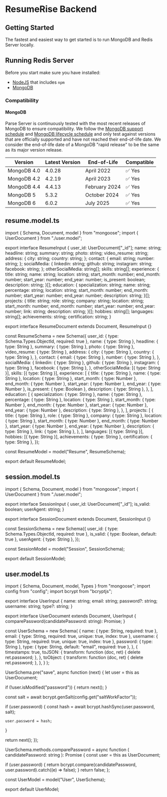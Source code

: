 # ResumeRise Backend

## Getting Started

The fastest and easiest way to get started is to run MongoDB and Redis Server locally.

## Running Redis Server

Before you start make sure you have installed:

- [NodeJS](https://www.npmjs.com/) that includes `npm`
- [MongoDB](https://www.mongodb.com/)

### Compatibility

#### MongoDB

Parse Server is continuously tested with the most recent releases of MongoDB to ensure compatibility. We follow the [MongoDB support schedule](https://www.mongodb.com/support-policy) and [MongoDB lifecycle schedule](https://www.mongodb.com/support-policy/lifecycles) and only test against versions that are officially supported and have not reached their end-of-life date. We consider the end-of-life date of a MongoDB "rapid release" to be the same as its major version release.

| Version     | Latest Version | End-of-Life   | Compatible |
|-------------|----------------|---------------|------------|
| MongoDB 4.0 | 4.0.28         | April 2022    | ✅ Yes      |
| MongoDB 4.2 | 4.2.19         | April 2023    | ✅ Yes      |
| MongoDB 4.4 | 4.4.13         | February 2024 | ✅ Yes      |
| MongoDB 5   | 5.3.2          | October 2024  | ✅ Yes      |
| MongoDB 6   | 6.0.2          | July 2025     | ✅ Yes      |

## resume.model.ts
import { Schema, Document, model } from "mongoose";
import { UserDocument } from "./user.model";

export interface ResumeInput {
  user_id: UserDocument["_id"];
  name: string;
  headline: string;
  summary: string;
  photo: string;
  video_resume: string;
  address: {
    city: string;
    country: string;
  };
  contact: {
    email: string;
    number: string;
  };
  socialMedia: {
    linkedin: string;
    github: string;
    instagram: string;
    facebook: string;
  };
  otherSocialMedia: string[];
  skills: string[];
  experience: {
    title: string;
    name: string;
    location: string;
    start_month: number;
    end_month: number;
    start_year: number;
    end_year: number;
    is_present: boolean;
    description: string;
  }[];
  education: {
    specialization: string;
    name: string;
    percentage: string;
    location: string;
    start_month: number;
    end_month: number;
    start_year: number;
    end_year: number;
    description: string;
  }[];
  projects: {
    title: string;
    role: string;
    company: string;
    location: string;
    start_month: number;
    end_month: number;
    start_year: number;
    end_year: number;
    link: string;
    description: string;
  }[];
  hobbies: string[];
  languages: string[];
  achievements: string;
  certification: string;
}

export interface ResumeDocument extends Document, ResumeInput {}

const ResumeSchema = new Schema<ResumeDocument>({
  user_id: { type: Schema.Types.ObjectId, required: true },
  name: { type: String },
  headline: { type: String },
  summary: { type: String },
  photo: { type: String },
  video_resume: { type: String },
  address: {
    city: { type: String },
    country: { type: String },
  },
  contact: {
    email: { type: String },
    number: { type: String },
  },
  socialMedia: {
    linkedin: { type: String },
    github: { type: String },
    instagram: { type: String },
    facebook: { type: String },
  },
  otherSocialMedia: [{ type: String }],
  skills: [{ type: String }],
  experience: [
    {
      title: { type: String },
      name: { type: String },
      location: { type: String },
      start_month: { type: Number },
      end_month: { type: Number },
      start_year: { type: Number },
      end_year: { type: Number },
      is_present: { type: Boolean },
      description: { type: String },
    },
  ],
  education: [
    {
      specialization: { type: String },
      name: { type: String },
      percentage: { type: String },
      location: { type: String },
      start_month: { type: Number },
      end_month: { type: Number },
      start_year: { type: Number },
      end_year: { type: Number },
      description: { type: String },
    },
  ],
  projects: [
    {
      title: { type: String },
      role: { type: String },
      company: { type: String },
      location: { type: String },
      start_month: { type: Number },
      end_month: { type: Number },
      start_year: { type: Number },
      end_year: { type: Number },
      description: { type: String },
      link: { type: String },
    },
  ],
  languages: [{ type: String }],
  hobbies: [{ type: String }],
  achievements: { type: String },
  certification: { type: String },
});

const ResumeModel = model<ResumeDocument>("Resume", ResumeSchema);

export default ResumeModel;

## session.model.ts
import { Schema, Document, model } from "mongoose";
import { UserDocument } from "./user.model";

export interface SessionInput {
  user_id: UserDocument["_id"];
  is_valid: boolean;
  userAgent: string;
}

export interface SessionDocument extends Document, SessionInput {}

const SessionSchema = new Schema<SessionDocument>({
  user_id: { type: Schema.Types.ObjectId, required: true },
  is_valid: { type: Boolean, default: true },
  userAgent: { type: String },
});

const SessionModel = model<SessionDocument>("Session", SessionSchema);

export default SessionModel;

## user.model.ts
import { Schema, Document, model, Types } from "mongoose";
import config from "config";
import bcrypt from "bcryptjs";

export interface UserInput {
  name: string;
  email: string;
  password?: string;
  username: string;
  type?: string;
}

export interface UserDocument extends Document, UserInput {
  comparePassword(candidatePassword: string): Promise<Boolean>;
}

const UserSchema = new Schema<UserDocument>(
  {
    name: { type: String, required: true },
    email: { type: String, required: true, unique: true, index: true },
    username: { type: String, required: true, unique: true, index: true },
    password: { type: String },
    type: { type: String, default: "email", required: true },
  },
  {
    timestamps: true,
    toJSON: {
      transform: function (doc, ret) {
        delete ret.password;
      },
    },
    toObject: {
      transform: function (doc, ret) {
        delete ret.password;
      },
    },
  }
);

UserSchema.pre("save", async function (next) {
  let user = this as UserDocument;

  if (!user.isModified("password")) {
    return next();
  }

  const salt = await bcrypt.genSalt(config.get<number>("saltWorkFactor"));

  if (user.password) {
    const hash = await bcrypt.hashSync(user.password, salt);

    user.password = hash;
  }

  return next();
});

UserSchema.methods.comparePassword = async function (
  candidatePassword: string
): Promise<boolean> {
  const user = this as UserDocument;

  if (user.password) {
    return bcrypt.compare(candidatePassword, user.password).catch((e) => false);
  }
  return false;
};

const UserModel = model("User", UserSchema);

export default UserModel;
